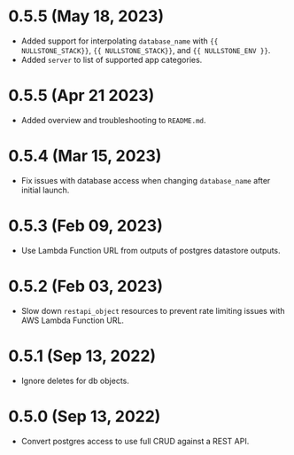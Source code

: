# 0.5.5 (May 18, 2023)
* Added support for interpolating `database_name` with `{{ NULLSTONE_STACK}}`, `{{ NULLSTONE_STACK}}`, and `{{ NULLSTONE_ENV }}`.
* Added `server` to list of supported app categories.

# 0.5.5 (Apr 21 2023)
* Added overview and troubleshooting to `README.md`.

# 0.5.4 (Mar 15, 2023)
* Fix issues with database access when changing `database_name` after initial launch. 

# 0.5.3 (Feb 09, 2023)
* Use Lambda Function URL from outputs of postgres datastore outputs.

# 0.5.2 (Feb 03, 2023)
* Slow down `restapi_object` resources to prevent rate limiting issues with AWS Lambda Function URL.

# 0.5.1 (Sep 13, 2022)
* Ignore deletes for db objects.

# 0.5.0 (Sep 13, 2022)
* Convert postgres access to use full CRUD against a REST API.
